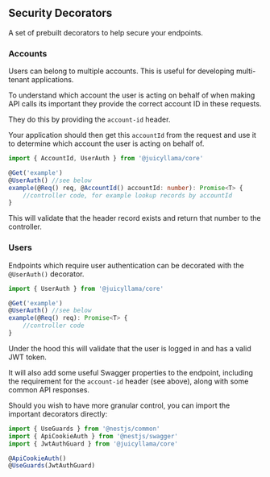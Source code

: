 ## Security Decorators

A set of prebuilt decorators to help secure your endpoints.

### Accounts

Users can belong to multiple accounts. This is useful for developing multi-tenant applications.

To understand which account the user is acting on behalf of when making API calls its important they provide the correct account ID in these requests.

They do this by providing the `account-id` header.

Your application should then get this `accountId` from the request and use it to determine which account the user is acting on behalf of.

```ts
import { AccountId, UserAuth } from '@juicyllama/core'

@Get('example')
@UserAuth() //see below
example(@Req() req, @AccountId() accountId: number): Promise<T> {
    //controller code, for example lookup records by accountId
}
```

This will validate that the header record exists and return that number to the controller.

### Users

Endpoints which require user authentication can be decorated with the `@UserAuth()` decorator.

```ts
import { UserAuth } from '@juicyllama/core'

@Get('example')
@UserAuth() //see below
example(@Req() req): Promise<T> {
    //controller code
}
```

Under the hood this will validate that the user is logged in and has a valid JWT token.

It will also add some useful Swagger properties to the endpoint, including the requirement for the `account-id` header (see above), along with some common API responses.

Should you wish to have more granular control, you can import the important decorators directly:

```ts
import { UseGuards } from '@nestjs/common'
import { ApiCookieAuth } from '@nestjs/swagger'
import { JwtAuthGuard } from '@juicyllama/core'

@ApiCookieAuth()
@UseGuards(JwtAuthGuard)
```
